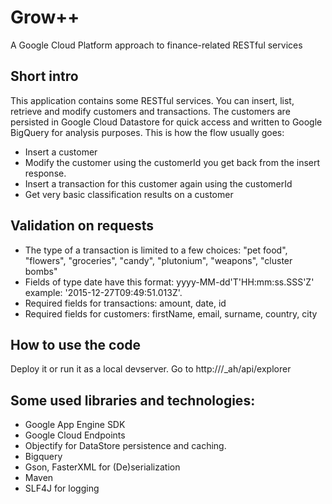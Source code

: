 # Grow++
A Google Cloud Platform approach to finance-related RESTful services

## Short intro
This application contains some RESTful services. You can insert, list, retrieve and modify customers and transactions. The customers are persisted in Google Cloud Datastore for quick access and written to Google BigQuery for analysis purposes.
This is how the flow usually goes:
- Insert a customer
- Modify the customer using the customerId you get back from the insert response.
- Insert a transaction for this customer again using the customerId
- Get very basic classification results on a customer

## Validation on requests
- The type of a transaction is limited to a few choices:
  "pet food", "flowers", "groceries", "candy", "plutonium", "weapons", "cluster bombs"
- Fields of type date have this format: yyyy-MM-dd'T'HH:mm:ss.SSS'Z'
  example: '2015-12-27T09:49:51.013Z'.
- Required fields for transactions: amount, date, id
- Required fields for customers: firstName, email, surname, country, city

## How to use the code
Deploy it or run it as a local devserver.
Go to http://<where-it-runs>/_ah/api/explorer

## Some used libraries and technologies:
- Google App Engine SDK
- Google Cloud Endpoints
- Objectify for DataStore persistence and caching.
- Bigquery
- Gson, FasterXML for (De)serialization
- Maven
- SLF4J for logging
